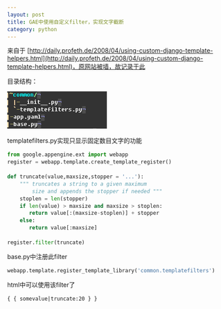 ```yaml
---
layout: post
title: GAE中使用自定义filter，实现文字截断
category: python
---
```


来自于 [http://daily.profeth.de/2008/04/using-custom-django-template-helpers.html](http://daily.profeth.de/2008/04/using-custom-django-template-helpers.html)，原网站被墙，故记录于此 

目录结构： 

![](/images/blog/filter.png)

templatefilters.py实现只显示固定数目文字的功能 

```python
from google.appengine.ext import webapp
register = webapp.template.create_template_register()

def truncate(value,maxsize,stopper = '...'):
    """ truncates a string to a given maximum
        size and appends the stopper if needed """
    stoplen = len(stopper)
    if len(value) > maxsize and maxsize > stoplen:
       return value[:(maxsize-stoplen)] + stopper
    else:
       return value[:maxsize]

register.filter(truncate)
```

base.py中注册此filter 

```python
webapp.template.register_template_library('common.templatefilters')
```

html中可以使用该filter了 

```
{ { somevalue|truncate:20 } }
```
